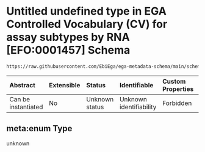 # Untitled undefined type in EGA Controlled Vocabulary (CV) for assay subtypes by RNA \[EFO:0001457] Schema

```txt
https://raw.githubusercontent.com/EbiEga/ega-metadata-schema/main/schemas/controlled_vocabulary_schemas/EGA.cv.assay_subtype_by_rna.json#/meta:enum
```



| Abstract            | Extensible | Status         | Identifiable            | Custom Properties | Additional Properties | Access Restrictions | Defined In                                                                                                                                      |
| :------------------ | :--------- | :------------- | :---------------------- | :---------------- | :-------------------- | :------------------ | :---------------------------------------------------------------------------------------------------------------------------------------------- |
| Can be instantiated | No         | Unknown status | Unknown identifiability | Forbidden         | Allowed               | none                | [EGA.cv.assay\_subtype\_by\_rna.json\*](../../../schemas/controlled_vocabulary_schemas/EGA.cv.assay_subtype_by_rna.json "open original schema") |

## meta:enum Type

unknown
